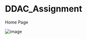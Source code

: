 # DDAC_Assignment
Home Page

![image](https://github.com/JingYi32/Online-Website-using-Cloud-Services-for-Pastry-and-Cake-Industry/assets/71211315/dcf024d6-9fc0-4e2b-b064-4c2377981280)
